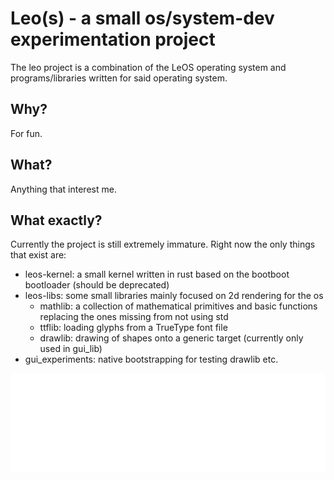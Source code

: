 # Leo(s) - a small os/system-dev experimentation project
The leo project is a combination of the LeOS operating system and
programs/libraries written for said operating system.

## Why?
For fun.

## What?
Anything that interest me.

## What exactly?
Currently the project is still extremely immature. Right now the
only things that exist are:
- leos-kernel: a small kernel written in rust based on the bootboot bootloader (should be deprecated)
- leos-libs: some small libraries mainly focused on 2d rendering for the os
  - mathlib: a collection of mathematical primitives and basic functions replacing the ones missing from not using std
  - ttflib: loading glyphs from a TrueType font file
  - drawlib: drawing of shapes onto a generic target (currently only used in gui_lib)
- gui_experiments: native bootstrapping for testing drawlib etc.

[![brainmade.org](https://raw.githubusercontent.com/0atman/BrainMade-org/refs/heads/main/docs/white-logo.svg)](https://brainmade.org)
